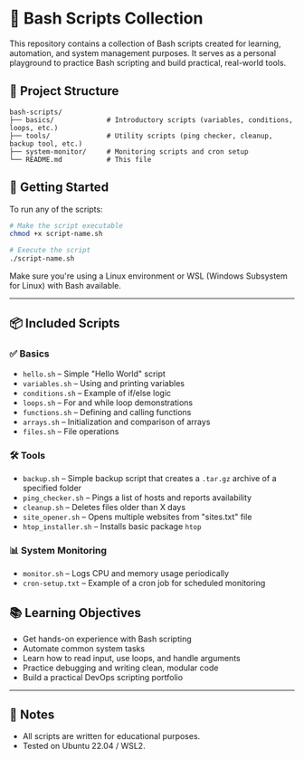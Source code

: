 # 🐚 Bash Scripts Collection

This repository contains a collection of Bash scripts created for learning, automation, and system management purposes. It serves as a personal playground to practice Bash scripting and build practical, real-world tools.

## 📁 Project Structure

```
bash-scripts/
├── basics/             # Introductory scripts (variables, conditions, loops, etc.)
├── tools/              # Utility scripts (ping checker, cleanup, backup tool, etc.)
├── system-monitor/     # Monitoring scripts and cron setup
└── README.md           # This file
```

## 🚀 Getting Started

To run any of the scripts:

```bash
# Make the script executable
chmod +x script-name.sh

# Execute the script
./script-name.sh
```

Make sure you're using a Linux environment or WSL (Windows Subsystem for Linux) with Bash available.

---

## 📦 Included Scripts

### ✅ Basics
- `hello.sh` – Simple "Hello World" script
- `variables.sh` – Using and printing variables
- `conditions.sh` – Example of if/else logic
- `loops.sh` – For and while loop demonstrations
- `functions.sh` – Defining and calling functions
- `arrays.sh` – Initialization and comparison of arrays
- `files.sh` – File operations

### 🛠️ Tools
- `backup.sh` – Simple backup script that creates a `.tar.gz` archive of a specified folder
- `ping_checker.sh` – Pings a list of hosts and reports availability
- `cleanup.sh` – Deletes files older than X days
- `site_opener.sh` – Opens multiple websites from "sites.txt" file
- `htop_installer.sh` – Installs basic package `htop`

### 📊 System Monitoring
- `monitor.sh` – Logs CPU and memory usage periodically
- `cron-setup.txt` – Example of a cron job for scheduled monitoring

## 📚 Learning Objectives

- Get hands-on experience with Bash scripting
- Automate common system tasks
- Learn how to read input, use loops, and handle arguments
- Practice debugging and writing clean, modular code
- Build a practical DevOps scripting portfolio

---

## 📌 Notes

- All scripts are written for educational purposes.
- Tested on Ubuntu 22.04 / WSL2.
